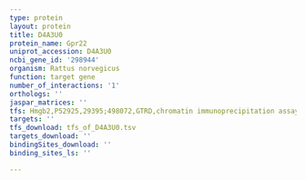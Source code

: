 ```yaml
---
type: protein
layout: protein
title: D4A3U0
protein_name: Gpr22
uniprot_accession: D4A3U0
ncbi_gene_id: '298944'
organism: Rattus norvegicus
function: target gene
number_of_interactions: '1'
orthologs: ''
jaspar_matrices: ''
tfs: Hmgb2,P52925,29395;498072,GTRD,chromatin immunoprecipitation assay,27924024%5Buid%5D,No
targets: ''
tfs_download: tfs_of_D4A3U0.tsv
targets_download: ''
bindingSites_download: ''
binding_sites_ls: ''

---
```

